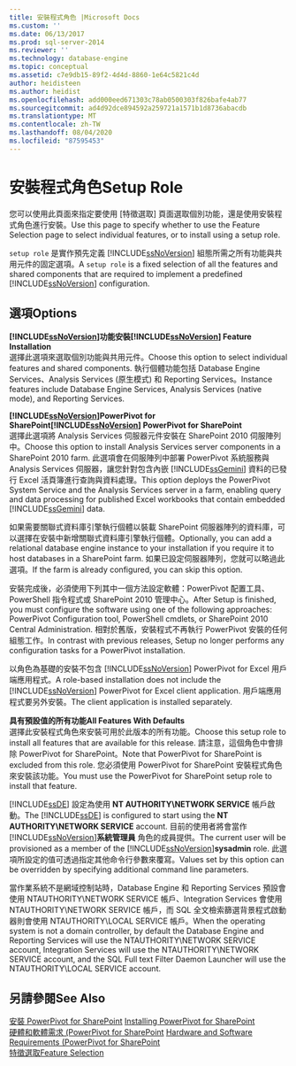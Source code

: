 ```yaml
---
title: 安裝程式角色 |Microsoft Docs
ms.custom: ''
ms.date: 06/13/2017
ms.prod: sql-server-2014
ms.reviewer: ''
ms.technology: database-engine
ms.topic: conceptual
ms.assetid: c7e9db15-89f2-4d4d-8860-1e64c5821c4d
author: heidisteen
ms.author: heidist
ms.openlocfilehash: add000eed671303c78ab0500303f826bafe4ab77
ms.sourcegitcommit: ad4d92dce894592a259721a1571b1d8736abacdb
ms.translationtype: MT
ms.contentlocale: zh-TW
ms.lasthandoff: 08/04/2020
ms.locfileid: "87595453"
---
```

# <a name="setup-role"></a><span data-ttu-id="28c06-102">安裝程式角色</span><span class="sxs-lookup"><span data-stu-id="28c06-102">Setup Role</span></span>
  <span data-ttu-id="28c06-103">您可以使用此頁面來指定要使用 [特徵選取] 頁面選取個別功能，還是使用安裝程式角色進行安裝。</span><span class="sxs-lookup"><span data-stu-id="28c06-103">Use this page to specify whether to use the Feature Selection page to select individual features, or to install using a setup role.</span></span>  
  
 <span data-ttu-id="28c06-104">`setup role` 是實作預先定義 [!INCLUDE[ssNoVersion](../../includes/ssnoversion-md.md)] 組態所需之所有功能與共用元件的固定選項。</span><span class="sxs-lookup"><span data-stu-id="28c06-104">A `setup role` is a fixed selection of all the features and shared components that are required to implement a predefined [!INCLUDE[ssNoVersion](../../includes/ssnoversion-md.md)] configuration.</span></span>  
  
## <a name="options"></a><span data-ttu-id="28c06-105">選項</span><span class="sxs-lookup"><span data-stu-id="28c06-105">Options</span></span>  
 <span data-ttu-id="28c06-106">**[!INCLUDE[ssNoVersion](../../includes/ssnoversion-md.md)]功能安裝**</span><span class="sxs-lookup"><span data-stu-id="28c06-106">**[!INCLUDE[ssNoVersion](../../includes/ssnoversion-md.md)] Feature Installation**</span></span>  
 <span data-ttu-id="28c06-107">選擇此選項來選取個別功能與共用元件。</span><span class="sxs-lookup"><span data-stu-id="28c06-107">Choose this option to select individual features and shared components.</span></span> <span data-ttu-id="28c06-108">執行個體功能包括 Database Engine Services、Analysis Services (原生模式) 和 Reporting Services。</span><span class="sxs-lookup"><span data-stu-id="28c06-108">Instance features include Database Engine Services, Analysis Services (native mode), and Reporting Services.</span></span>  
  
 <span data-ttu-id="28c06-109">**[!INCLUDE[ssNoVersion](../../includes/ssnoversion-md.md)]PowerPivot for SharePoint**</span><span class="sxs-lookup"><span data-stu-id="28c06-109">**[!INCLUDE[ssNoVersion](../../includes/ssnoversion-md.md)] PowerPivot for SharePoint**</span></span>  
 <span data-ttu-id="28c06-110">選擇此選項將 Analysis Services 伺服器元件安裝在 SharePoint 2010 伺服陣列中。</span><span class="sxs-lookup"><span data-stu-id="28c06-110">Choose this option to install Analysis Services server components in a SharePoint 2010 farm.</span></span> <span data-ttu-id="28c06-111">此選項會在伺服陣列中部署 PowerPivot 系統服務與 Analysis Services 伺服器，讓您針對包含內嵌 [!INCLUDE[ssGemini](../../includes/ssgemini-md.md)] 資料的已發行 Excel 活頁簿進行查詢與資料處理。</span><span class="sxs-lookup"><span data-stu-id="28c06-111">This option deploys the PowerPivot System Service and the Analysis Services server in a farm, enabling query and data processing for published Excel workbooks that contain embedded [!INCLUDE[ssGemini](../../includes/ssgemini-md.md)] data.</span></span>  
  
 <span data-ttu-id="28c06-112">如果需要關聯式資料庫引擎執行個體以裝載 SharePoint 伺服器陣列的資料庫，可以選擇在安裝中新增關聯式資料庫引擎執行個體。</span><span class="sxs-lookup"><span data-stu-id="28c06-112">Optionally, you can add a relational database engine instance to your installation if you require it to host databases in a SharePoint farm.</span></span> <span data-ttu-id="28c06-113">如果已設定伺服器陣列，您就可以略過此選項。</span><span class="sxs-lookup"><span data-stu-id="28c06-113">If the farm is already configured, you can skip this option.</span></span>  
  
 <span data-ttu-id="28c06-114">安裝完成後，必須使用下列其中一個方法設定軟體：PowerPivot 配置工具、PowerShell 指令程式或 SharePoint 2010 管理中心。</span><span class="sxs-lookup"><span data-stu-id="28c06-114">After Setup is finished, you must configure the software using one of the following approaches: PowerPivot Configuration tool, PowerShell cmdlets, or SharePoint 2010 Central Administration.</span></span> <span data-ttu-id="28c06-115">相對於舊版，安裝程式不再執行 PowerPivot 安裝的任何組態工作。</span><span class="sxs-lookup"><span data-stu-id="28c06-115">In contrast with previous releases, Setup no longer performs any configuration tasks for a PowerPivot installation.</span></span>  
  
 <span data-ttu-id="28c06-116">以角色為基礎的安裝不包含 [!INCLUDE[ssNoVersion](../../includes/ssnoversion-md.md)] PowerPivot for Excel 用戶端應用程式。</span><span class="sxs-lookup"><span data-stu-id="28c06-116">A role-based installation does not include the [!INCLUDE[ssNoVersion](../../includes/ssnoversion-md.md)] PowerPivot for Excel client application.</span></span> <span data-ttu-id="28c06-117">用戶端應用程式要另外安裝。</span><span class="sxs-lookup"><span data-stu-id="28c06-117">The client application is installed separately.</span></span>  
  
 <span data-ttu-id="28c06-118">**具有預設值的所有功能**</span><span class="sxs-lookup"><span data-stu-id="28c06-118">**All Features With Defaults**</span></span>  
 <span data-ttu-id="28c06-119">選擇此安裝程式角色來安裝可用於此版本的所有功能。</span><span class="sxs-lookup"><span data-stu-id="28c06-119">Choose this setup role to install all features that are available for this release.</span></span> <span data-ttu-id="28c06-120">請注意，這個角色中會排除 PowerPivot for SharePoint。</span><span class="sxs-lookup"><span data-stu-id="28c06-120">Note that PowerPivot for SharePoint is excluded from this role.</span></span> <span data-ttu-id="28c06-121">您必須使用 PowerPivot for SharePoint 安裝程式角色來安裝該功能。</span><span class="sxs-lookup"><span data-stu-id="28c06-121">You must use the PowerPivot for SharePoint setup role to install that feature.</span></span>  
  
 <span data-ttu-id="28c06-122">[!INCLUDE[ssDE](../../includes/ssde-md.md)] 設定為使用 **NT AUTHORITY\NETWORK SERVICE** 帳戶啟動。</span><span class="sxs-lookup"><span data-stu-id="28c06-122">The [!INCLUDE[ssDE](../../includes/ssde-md.md)] is configured to start using the **NT AUTHORITY\NETWORK SERVICE** account.</span></span> <span data-ttu-id="28c06-123">目前的使用者將會當作 [!INCLUDE[ssNoVersion](../../includes/ssnoversion-md.md)]**系統管理員** 角色的成員提供。</span><span class="sxs-lookup"><span data-stu-id="28c06-123">The current user will be provisioned as a member of the [!INCLUDE[ssNoVersion](../../includes/ssnoversion-md.md)]**sysadmin** role.</span></span> <span data-ttu-id="28c06-124">此選項所設定的值可透過指定其他命令行參數來覆寫。</span><span class="sxs-lookup"><span data-stu-id="28c06-124">Values set by this option can be overridden by specifying additional command line parameters.</span></span>  
  
 <span data-ttu-id="28c06-125">當作業系統不是網域控制站時，Database Engine 和 Reporting Services 預設會使用 NTAUTHORITY\NETWORK SERVICE 帳戶、Integration Services 會使用 NTAUTHORITY\NETWORK SERVICE 帳戶，而 SQL 全文檢索篩選背景程式啟動器則會使用 NTAUTHORITY\LOCAL SERVICE 帳戶。</span><span class="sxs-lookup"><span data-stu-id="28c06-125">When the operating system is not a domain controller, by default the Database Engine and Reporting Services will use the NTAUTHORITY\NETWORK SERVICE account, Integration Services will use the NTAUTHORITY\NETWORK SERVICE account, and the SQL Full text Filter Daemon Launcher will use the NTAUTHORITY\LOCAL SERVICE account.</span></span>  
  
## <a name="see-also"></a><span data-ttu-id="28c06-126">另請參閱</span><span class="sxs-lookup"><span data-stu-id="28c06-126">See Also</span></span>  
 <span data-ttu-id="28c06-127">[安裝 PowerPivot for SharePoint](https://go.microsoft.com/fwlink/?LinkId=206906) </span><span class="sxs-lookup"><span data-stu-id="28c06-127">[Installing PowerPivot for SharePoint](https://go.microsoft.com/fwlink/?LinkId=206906) </span></span>  
 <span data-ttu-id="28c06-128">[硬體和軟體需求 (PowerPivot for SharePoint](https://go.microsoft.com/fwlink/?LinkId=216823) </span><span class="sxs-lookup"><span data-stu-id="28c06-128">[Hardware and Software Requirements (PowerPivot for SharePoint](https://go.microsoft.com/fwlink/?LinkId=216823) </span></span>  
 [<span data-ttu-id="28c06-129">特徵選取</span><span class="sxs-lookup"><span data-stu-id="28c06-129">Feature Selection</span></span>](../../../2014/sql-server/install/feature-selection.md)  
  
  
